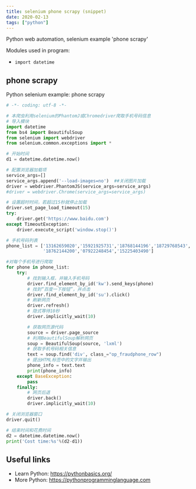 ```yaml
---
title: selenium phone scrapy (snippet)
date: 2020-02-13
tags: ["python"]
---
```

Python web automation, selenium example 'phone scrapy'


Modules used in program: 
* `import datetime`

## phone scrapy

Python selenium example: phone scrapy

```python
# -*- coding: utf-8 -*-

# 本爬虫利用selenium的PhantomJ或Chromedriver爬取手机号码信息
# 导入模块
import datetime
from bs4 import BeautifulSoup
from selenium import webdriver
from selenium.common.exceptions import *

# 开始时间
d1 = datetime.datetime.now()

# 配置浏览器加载项
service_args=[]
service_args.append('--load-images=no')  ##关闭图片加载
driver = webdriver.PhantomJS(service_args=service_args)
#driver = webdriver.Chrome(service_args=service_args)

# 设置超时时间，若超过15秒就停止加载
driver.set_page_load_timeout(15)
try:
    driver.get('https://www.baidu.com')
except TimeoutException:
    driver.execute_script('window.stop()')

# 手机号码列表
phone_list = ['13162659020','15921925731','18768144196','18729768543','18669683228','057126883245',\
              '18762144200','07922248454','15225403490']

#对每个手机号进行爬取
for phone in phone_list:
    try:
        # 找到输入框，并输入手机号码
        driver.find_element_by_id('kw').send_keys(phone)
        # 找到“百度一下按钮”，并点击
        driver.find_element_by_id('su').click()
        # 刷新网页
        driver.refresh()
        # 隐式等待10秒
        driver.implicitly_wait(10)

        # 获取网页源代码
        source = driver.page_source
        # 利用BeautifulSoup解析网页
        soup = BeautifulSoup(source, 'lxml')
        # 获取手机号码相关信息
        text = soup.find('div', class_="op_fraudphone_row")
        # 提出HTML标签中的文字并输出
        phone_info = text.text
        print(phone_info)
    except BaseException:
        pass
    finally:
        # 网页后退
        driver.back()
        driver.implicitly_wait(10)

# 关闭浏览器窗口
driver.quit()

# 结束时间和花费时间
d2 = datetime.datetime.now()
print('Cost time:%s'%(d2-d1))


```

## Useful links

- Learn Python: https://pythonbasics.org/
- More Python: https://pythonprogramminglanguage.com
